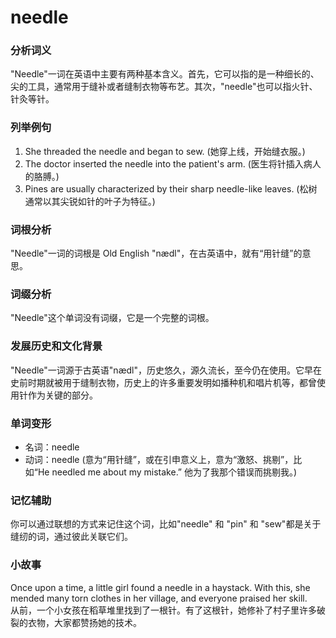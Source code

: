 # needle

### 分析词义

  

"Needle"一词在英语中主要有两种基本含义。首先，它可以指的是一种细长的、尖的工具，通常用于缝补或者缝制衣物等布艺。其次，"needle"也可以指火针、针灸等针。

  

### 列举例句

  

1.  She threaded the needle and began to sew. (她穿上线，开始缝衣服。)
2.  The doctor inserted the needle into the patient's arm. (医生将针插入病人的胳膊。)
3.  Pines are usually characterized by their sharp needle-like leaves. (松树通常以其尖锐如针的叶子为特征。)

  

### 词根分析

  

"Needle"一词的词根是 Old English "nædl"，在古英语中，就有“用针缝”的意思。

  

### 词缀分析

  

"Needle"这个单词没有词缀，它是一个完整的词根。

  

### 发展历史和文化背景

  

"Needle"一词源于古英语"nædl"，历史悠久，源久流长，至今仍在使用。它早在史前时期就被用于缝制衣物，历史上的许多重要发明如播种机和唱片机等，都曾使用针作为关键的部分。

  

### 单词变形

  

*   名词：needle
*   动词：needle (意为“用针缝”，或在引申意义上，意为“激怒、挑剔”，比如“He needled me about my mistake.” 他为了我那个错误而挑剔我。)

  

### 记忆辅助

  

你可以通过联想的方式来记住这个词，比如"needle" 和 "pin" 和 "sew"都是关于缝纫的词，通过彼此关联它们。

  

### 小故事

  

Once upon a time, a little girl found a needle in a haystack. With this, she mended many torn clothes in her village, and everyone praised her skill.  
从前，一个小女孩在稻草堆里找到了一根针。有了这根针，她修补了村子里许多破裂的衣物，大家都赞扬她的技术。
